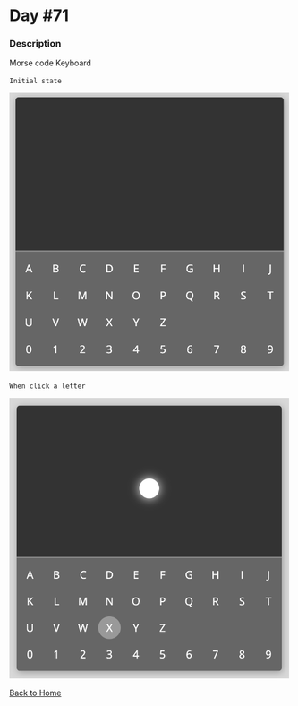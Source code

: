 # Day #71

### Description

Morse code Keyboard

`Initial state`

<img src='./assets/image-final-1.png' width=500>

`When click a letter`

<img src='./assets/image-final-2.png' width=500>

[Back to Home](..)
